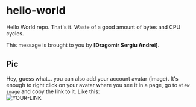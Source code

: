 # hello-world

Hello World repo. That's it. Waste of a good amount of bytes and CPU cycles.

This message is brought to you by **[Dragomir Sergiu Andrei]**.

## Pic

Hey, guess what... you can also add your account avatar (image). It's enough to right click on your avatar where you see it in a page, go to `view image` and copy the link to it.
Like this:  
![YOUR-LINK](https://avatars2.githubusercontent.com/u/7242607?s=60&v=4)
